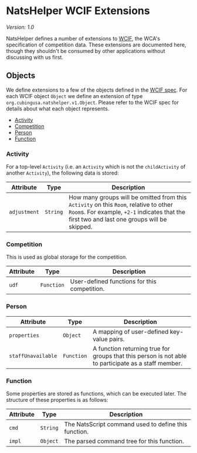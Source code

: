 # NatsHelper WCIF Extensions

*Version: 1.0*

NatsHelper defines a number of extensions to [WCIF](https://github.com/thewca/wcif), the WCA's specification of competition data. These extensions are documented here, though they shouldn't be consumed by other applications without discussing with us first.

## Objects

We define extensions to a few of the objects defined in the [WCIF spec](https://github.com/thewca/wcif/blob/master/specification.md). For each WCIF object `Object` we define an extension of type `org.cubingusa.natshelper.v1.Object`. Please refer to the WCIF spec for details about what each object represents.

- [Activity](#Activity)
- [Competition](#Competition)
- [Person](#Person)
- [Function](#Function)

### Activity

For a top-level `Activity` (i.e. an `Activity` which is not the `childActivity` of another `Activity`), the following data is stored:

| Attribute | Type | Description |
| --- | --- | --- |
| `adjustment` | `String` | How many groups will be omitted from this `Activity` on this `Room`, relative to other `Room`s. For example, `+2-1` indicates that the first two and last one groups will be skipped. |

### Competition

This is used as global storage for the competition.

| Attribute | Type | Description |
| --- | --- | --- |
| `udf` | `Function` | User-defined functions for this competition. |

### Person

| Attribute | Type | Description |
| --- | --- | --- |
| `properties` | `Object` | A mapping of user-defined key-value pairs. |
| `staffUnavailable` | `Function` | A function returning true for groups that this person is not able to participate as a staff member. |

### Function

Some properties are stored as functions, which can be executed later. The structure of these properties is as follows:

| Attribute | Type | Description |
| --- | --- | --- |
| `cmd` | `String` | The NatsScript command used to define this function. |
| `impl` | `Object` | The parsed command tree for this function. |
